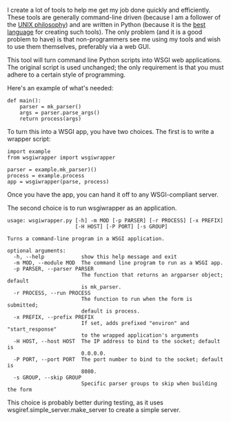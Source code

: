 I create a lot of tools to help me get my job done quickly and efficiently. These tools are generally command-line driven (because I am a follower of the [UNIX philosophy](https://en.wikipedia.org/wiki/Unix_philosophy)) and are written in Python (because it is the [best language](https://www.techrepublic.com/resource-library/whitepapers/python-is-eating-the-world-how-one-developer-s-side-project-became-the-hottest-programming-language-on-the-planet-cover-story-pdf/) for creating such tools). The only problem (and it is a good problem to have) is that non-programmers see me using my tools and wish to use them themselves, preferably via a web GUI.

This tool will turn command line Python scripts into WSGI web applications. The original script is used unchanged; the only requirement is that you must adhere to a certain style of programming.

Here's an example of what's needed:

    def main():
        parser = mk_parser()
        args = parser.parse_args()
        return process(args)

To turn this into a WSGI app, you have two choices.  The first is to write
a wrapper script:

    import example
    from wsgiwrapper import wsgiwrapper
   
    parser = example.mk_parser)()
    process = example.process
    app = wsgiwrapper(parse, process)

Once you have the app, you can hand it off to any WSGI-compliant server.

The second choice is to run wsgiwrapper as an application.

    usage: wsgiwrapper.py [-h] -m MOD [-p PARSER] [-r PROCESS] [-x PREFIX]
                          [-H HOST] [-P PORT] [-s GROUP]
    
    Turns a command-line program in a WSGI application.
    
    optional arguments:
      -h, --help            show this help message and exit
      -m MOD, --module MOD  The command line program to run as a WSGI app.
      -p PARSER, --parser PARSER
                            The function that returns an argparser object; default
                            is mk_parser.
      -r PROCESS, --run PROCESS
                            The function to run when the form is submitted;
                            default is process.
      -x PREFIX, --prefix PREFIX
                            If set, adds prefixed "environ" and "start_response"
                            to the wrapped application's arguments
      -H HOST, --host HOST  The IP address to bind to the socket; default is
                            0.0.0.0.
      -P PORT, --port PORT  The port number to bind to the socket; default is
                            8080.
      -s GROUP, --skip GROUP
                            Specific parser groups to skip when building the form

This choice is probably better during testing, as it uses 
wsgiref.simple_server.make_server to create a simple server.
 
